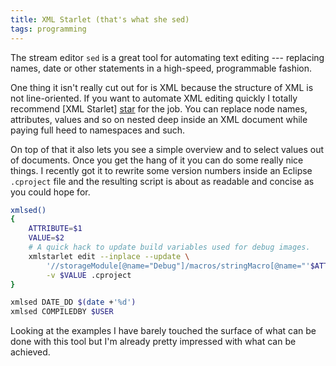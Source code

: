 ```yaml
---
title: XML Starlet (that's what she sed)
tags: programming
---
```

The stream editor `sed` is a great tool for automating text editing ---
replacing names, date or other statements in a high-speed, programmable
fashion.

One thing it isn't really cut out for is XML because the structure of
XML is not line-oriented. If you want to automate XML editing quickly I
totally recommend [XML Starlet] [star] for the job. You can replace node
names, attributes, values and so on nested deep inside an XML document
while paying full heed to namespaces and such.

On top of that it also lets you see a simple overview and to select
values out of documents. Once you get the hang of it you can do some
really nice things. I recently got it to rewrite some version numbers
inside an Eclipse `.cproject` file and the resulting script is about as
readable and concise as you could hope for.

[star]: <http://xmlstar.sourceforge.net>
    "XML Starlet Command Line XML Toolkit"

```bash
xmlsed()
{
    ATTRIBUTE=$1
    VALUE=$2
    # A quick hack to update build variables used for debug images.
    xmlstarlet edit --inplace --update \
        '//storageModule[@name="Debug"]/macros/stringMacro[@name="'$ATTRIBUTE'"]/@value' \
        -v $VALUE .cproject
}

xmlsed DATE_DD $(date +'%d')
xmlsed COMPILEDBY $USER
```

Looking at the examples I have barely touched the surface of what can be
done with this tool but I'm already pretty impressed with what can be
achieved.

